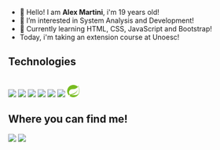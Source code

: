 - 👋 Hello! I am **Alex Martini**, i'm 19 years old!
- 👀 I’m interested in System Analysis and Development!
- 🌱 Currently learning HTML, CSS, JavaScript and Bootstrap!
- Today, i'm taking an extension course at Unoesc!


## Technologies
<div> <br>
  <img width="5%" src="https://cdn.jsdelivr.net/gh/devicons/devicon/icons/html5/html5-original-wordmark.svg" />   
  <img width="5%" src="https://cdn.jsdelivr.net/gh/devicons/devicon/icons/css3/css3-original-wordmark.svg" />
  <img width="5%" src="https://getbootstrap.com/docs/5.2/assets/brand/bootstrap-logo-shadow.png" /">
  <img width="5%" src="https://cdn.jsdelivr.net/gh/devicons/devicon/icons/javascript/javascript-plain.svg" />
  <img width="5%" src="https://cdn.jsdelivr.net/gh/devicons/devicon/icons/python/python-original.svg" />
  <img width="5%" src="https://cdn.jsdelivr.net/gh/devicons/devicon/icons/java/java-original.svg" />
  <img width="5%" src="https://github.com/devicons/devicon/blob/v2.15.1/icons/spring/spring-original.svg" />
 
  
</div> 
  
## Where you can find me!  
<div>
  <a href="mailto:alexmartini.sc@gmail.com"><img src="https://img.shields.io/badge/-Gmail-%23333?style=for-the-badge&amp;logo=gmail&amp;logoColor=white"></a>
  <a href="https://www.linkedin.com/in/mart-sc/" rel="nofollow"><img src="https://img.shields.io/badge/-LinkedIn-%230077B5?style=for-the-badge&amp;logo=linkedin&amp;logoColor=white"></a
</div>
